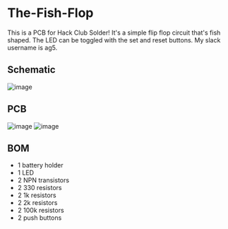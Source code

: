 # The-Fish-Flop
This is a PCB for Hack Club Solder! It's a simple flip flop circuit that's fish shaped. The LED can be toggled with the set and reset buttons. My slack username is ag5.

## Schematic
![image](https://github.com/user-attachments/assets/e3848cbd-45a8-4abc-a22a-704ff42fd029)

## PCB
![image](https://github.com/user-attachments/assets/2aa7ede3-09a5-428a-9b23-67cbaf59695e)
![image](https://github.com/user-attachments/assets/01ee8d5b-9b24-4393-b5be-d1214a0c56c2)

## BOM
- 1 battery holder
- 1 LED
- 2 NPN transistors
- 2 330 resistors
- 2 1k resistors 
- 2 2k resistors
- 2 100k resistors
- 2 push buttons
